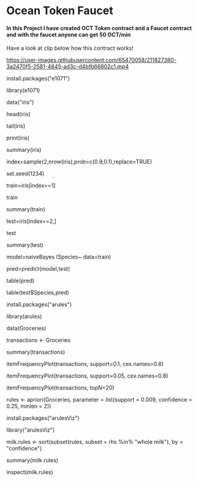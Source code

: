 # Ocean Token Faucet

#### In this Project I have created OCT Token contract and a Faucet contract and with the faucet anyone can get 50 OCT/min

Have a look at clip below how this contract works!




https://user-images.githubusercontent.com/65470058/211827380-3a2470f5-2581-4845-ad3c-d4bfb66802c1.mp4

install.packages("e1071")

library(e1071)

data("iris")

head(iris)

tail(iris)

print(iris)

summary(iris)

index=sample(2,nrow(iris),prob=c(0.9,0.1),replace=TRUE)

set.seed(1234)

train=iris[index==1]

train

summary(train)

test=iris[index==2,]

test

summary(test)

model=naiveBayes (Species~ data=train)

pred=predict(model,test)

table(pred)

table(test$Species,pred)



install.packages("arules")

library(arules)

data(Groceries)

transactions <- Groceries

summary(transactions)

itemFrequencyPlot(transactions, support=0.1, cex.names=0.8)

itemFrequencyPlot(transactions, support=0.05, cex.names=0.8)

itemFrequencyPlot(transactions, topN=20)

rules <- apriori(Groceries, parameter = list(support = 0.009, confidence = 0.25, minlen = 2))

install.packages("arulesViz")

library("arulesViz") 

milk.rules <- sort(subset(rules, subset = rhs %in% "whole milk"), by = "confidence")

summary(milk.rules)

inspect(milk.rules)
